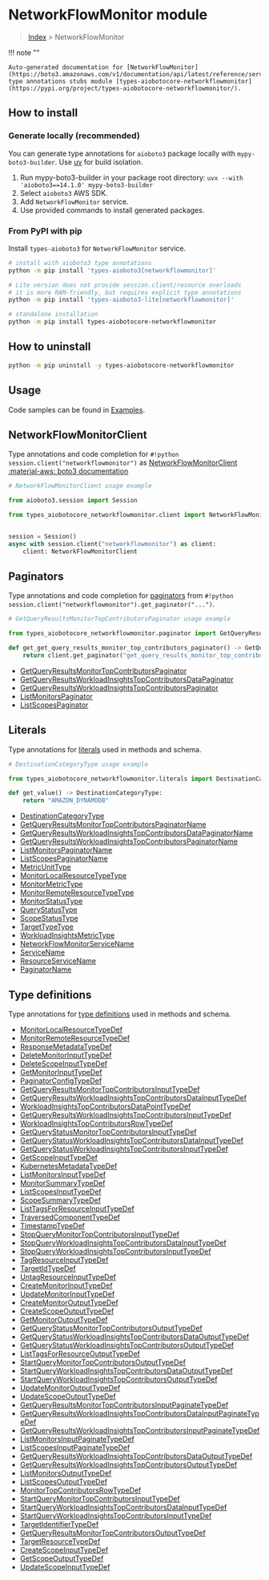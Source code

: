 # NetworkFlowMonitor module

> [Index](../README.md) > NetworkFlowMonitor


!!! note ""

    Auto-generated documentation for [NetworkFlowMonitor](https://boto3.amazonaws.com/v1/documentation/api/latest/reference/services/networkflowmonitor.html#networkflowmonitor)
    type annotations stubs module [types-aiobotocore-networkflowmonitor](https://pypi.org/project/types-aiobotocore-networkflowmonitor/).

## How to install

### Generate locally (recommended)

You can generate type annotations for `aioboto3` package locally with `mypy-boto3-builder`.
Use [uv](https://docs.astral.sh/uv/getting-started/installation/) for build isolation.

1. Run mypy-boto3-builder in your package root directory: `uvx --with 'aioboto3==14.1.0' mypy-boto3-builder`
1. Select `aioboto3` AWS SDK.
1. Add `NetworkFlowMonitor` service.
1. Use provided commands to install generated packages.



### From PyPI with pip

Install `types-aioboto3` for `NetworkFlowMonitor` service.

```bash
# install with aioboto3 type annotations
python -m pip install 'types-aioboto3[networkflowmonitor]'

# Lite version does not provide session.client/resource overloads
# it is more RAM-friendly, but requires explicit type annotations
python -m pip install 'types-aioboto3-lite[networkflowmonitor]'

# standalone installation
python -m pip install types-aiobotocore-networkflowmonitor
```



## How to uninstall

```bash
python -m pip uninstall -y types-aiobotocore-networkflowmonitor
```

## Usage

Code samples can be found in [Examples](./usage.md).

## NetworkFlowMonitorClient

Type annotations and code completion for  `#!python session.client("networkflowmonitor")` as [NetworkFlowMonitorClient](./client.md)
[:material-aws: boto3 documentation](https://boto3.amazonaws.com/v1/documentation/api/latest/reference/services/networkflowmonitor.html#NetworkFlowMonitor.Client)

```python
# NetworkFlowMonitorClient usage example

from aioboto3.session import Session

from types_aiobotocore_networkflowmonitor.client import NetworkFlowMonitorClient


session = Session()
async with session.client("networkflowmonitor") as client:
    client: NetworkFlowMonitorClient
```


## Paginators

Type annotations and code completion for
[paginators](./paginators.md)
from `#!python session.client("networkflowmonitor").get_paginator("...")`.

```python
# GetQueryResultsMonitorTopContributorsPaginator usage example

from types_aiobotocore_networkflowmonitor.paginator import GetQueryResultsMonitorTopContributorsPaginator

def get_get_query_results_monitor_top_contributors_paginator() -> GetQueryResultsMonitorTopContributorsPaginator:
    return client.get_paginator("get_query_results_monitor_top_contributors"))
```

- [GetQueryResultsMonitorTopContributorsPaginator](./paginators.md#getqueryresultsmonitortopcontributorspaginator)
- [GetQueryResultsWorkloadInsightsTopContributorsDataPaginator](./paginators.md#getqueryresultsworkloadinsightstopcontributorsdatapaginator)
- [GetQueryResultsWorkloadInsightsTopContributorsPaginator](./paginators.md#getqueryresultsworkloadinsightstopcontributorspaginator)
- [ListMonitorsPaginator](./paginators.md#listmonitorspaginator)
- [ListScopesPaginator](./paginators.md#listscopespaginator)








## Literals

Type annotations for [literals](./literals.md) used in methods and schema.

```python
# DestinationCategoryType usage example

from types_aiobotocore_networkflowmonitor.literals import DestinationCategoryType

def get_value() -> DestinationCategoryType:
    return "AMAZON_DYNAMODB"
```

- [DestinationCategoryType](./literals.md#destinationcategorytype)
- [GetQueryResultsMonitorTopContributorsPaginatorName](./literals.md#getqueryresultsmonitortopcontributorspaginatorname)
- [GetQueryResultsWorkloadInsightsTopContributorsDataPaginatorName](./literals.md#getqueryresultsworkloadinsightstopcontributorsdatapaginatorname)
- [GetQueryResultsWorkloadInsightsTopContributorsPaginatorName](./literals.md#getqueryresultsworkloadinsightstopcontributorspaginatorname)
- [ListMonitorsPaginatorName](./literals.md#listmonitorspaginatorname)
- [ListScopesPaginatorName](./literals.md#listscopespaginatorname)
- [MetricUnitType](./literals.md#metricunittype)
- [MonitorLocalResourceTypeType](./literals.md#monitorlocalresourcetypetype)
- [MonitorMetricType](./literals.md#monitormetrictype)
- [MonitorRemoteResourceTypeType](./literals.md#monitorremoteresourcetypetype)
- [MonitorStatusType](./literals.md#monitorstatustype)
- [QueryStatusType](./literals.md#querystatustype)
- [ScopeStatusType](./literals.md#scopestatustype)
- [TargetTypeType](./literals.md#targettypetype)
- [WorkloadInsightsMetricType](./literals.md#workloadinsightsmetrictype)
- [NetworkFlowMonitorServiceName](./literals.md#networkflowmonitorservicename)
- [ServiceName](./literals.md#servicename)
- [ResourceServiceName](./literals.md#resourceservicename)
- [PaginatorName](./literals.md#paginatorname)




## Type definitions

Type annotations for [type definitions](./type_defs.md) used in methods and schema.

- [MonitorLocalResourceTypeDef](./type_defs.md#monitorlocalresourcetypedef)
- [MonitorRemoteResourceTypeDef](./type_defs.md#monitorremoteresourcetypedef)
- [ResponseMetadataTypeDef](./type_defs.md#responsemetadatatypedef)
- [DeleteMonitorInputTypeDef](./type_defs.md#deletemonitorinputtypedef)
- [DeleteScopeInputTypeDef](./type_defs.md#deletescopeinputtypedef)
- [GetMonitorInputTypeDef](./type_defs.md#getmonitorinputtypedef)
- [PaginatorConfigTypeDef](./type_defs.md#paginatorconfigtypedef)
- [GetQueryResultsMonitorTopContributorsInputTypeDef](./type_defs.md#getqueryresultsmonitortopcontributorsinputtypedef)
- [GetQueryResultsWorkloadInsightsTopContributorsDataInputTypeDef](./type_defs.md#getqueryresultsworkloadinsightstopcontributorsdatainputtypedef)
- [WorkloadInsightsTopContributorsDataPointTypeDef](./type_defs.md#workloadinsightstopcontributorsdatapointtypedef)
- [GetQueryResultsWorkloadInsightsTopContributorsInputTypeDef](./type_defs.md#getqueryresultsworkloadinsightstopcontributorsinputtypedef)
- [WorkloadInsightsTopContributorsRowTypeDef](./type_defs.md#workloadinsightstopcontributorsrowtypedef)
- [GetQueryStatusMonitorTopContributorsInputTypeDef](./type_defs.md#getquerystatusmonitortopcontributorsinputtypedef)
- [GetQueryStatusWorkloadInsightsTopContributorsDataInputTypeDef](./type_defs.md#getquerystatusworkloadinsightstopcontributorsdatainputtypedef)
- [GetQueryStatusWorkloadInsightsTopContributorsInputTypeDef](./type_defs.md#getquerystatusworkloadinsightstopcontributorsinputtypedef)
- [GetScopeInputTypeDef](./type_defs.md#getscopeinputtypedef)
- [KubernetesMetadataTypeDef](./type_defs.md#kubernetesmetadatatypedef)
- [ListMonitorsInputTypeDef](./type_defs.md#listmonitorsinputtypedef)
- [MonitorSummaryTypeDef](./type_defs.md#monitorsummarytypedef)
- [ListScopesInputTypeDef](./type_defs.md#listscopesinputtypedef)
- [ScopeSummaryTypeDef](./type_defs.md#scopesummarytypedef)
- [ListTagsForResourceInputTypeDef](./type_defs.md#listtagsforresourceinputtypedef)
- [TraversedComponentTypeDef](./type_defs.md#traversedcomponenttypedef)
- [TimestampTypeDef](./type_defs.md#timestamptypedef)
- [StopQueryMonitorTopContributorsInputTypeDef](./type_defs.md#stopquerymonitortopcontributorsinputtypedef)
- [StopQueryWorkloadInsightsTopContributorsDataInputTypeDef](./type_defs.md#stopqueryworkloadinsightstopcontributorsdatainputtypedef)
- [StopQueryWorkloadInsightsTopContributorsInputTypeDef](./type_defs.md#stopqueryworkloadinsightstopcontributorsinputtypedef)
- [TagResourceInputTypeDef](./type_defs.md#tagresourceinputtypedef)
- [TargetIdTypeDef](./type_defs.md#targetidtypedef)
- [UntagResourceInputTypeDef](./type_defs.md#untagresourceinputtypedef)
- [CreateMonitorInputTypeDef](./type_defs.md#createmonitorinputtypedef)
- [UpdateMonitorInputTypeDef](./type_defs.md#updatemonitorinputtypedef)
- [CreateMonitorOutputTypeDef](./type_defs.md#createmonitoroutputtypedef)
- [CreateScopeOutputTypeDef](./type_defs.md#createscopeoutputtypedef)
- [GetMonitorOutputTypeDef](./type_defs.md#getmonitoroutputtypedef)
- [GetQueryStatusMonitorTopContributorsOutputTypeDef](./type_defs.md#getquerystatusmonitortopcontributorsoutputtypedef)
- [GetQueryStatusWorkloadInsightsTopContributorsDataOutputTypeDef](./type_defs.md#getquerystatusworkloadinsightstopcontributorsdataoutputtypedef)
- [GetQueryStatusWorkloadInsightsTopContributorsOutputTypeDef](./type_defs.md#getquerystatusworkloadinsightstopcontributorsoutputtypedef)
- [ListTagsForResourceOutputTypeDef](./type_defs.md#listtagsforresourceoutputtypedef)
- [StartQueryMonitorTopContributorsOutputTypeDef](./type_defs.md#startquerymonitortopcontributorsoutputtypedef)
- [StartQueryWorkloadInsightsTopContributorsDataOutputTypeDef](./type_defs.md#startqueryworkloadinsightstopcontributorsdataoutputtypedef)
- [StartQueryWorkloadInsightsTopContributorsOutputTypeDef](./type_defs.md#startqueryworkloadinsightstopcontributorsoutputtypedef)
- [UpdateMonitorOutputTypeDef](./type_defs.md#updatemonitoroutputtypedef)
- [UpdateScopeOutputTypeDef](./type_defs.md#updatescopeoutputtypedef)
- [GetQueryResultsMonitorTopContributorsInputPaginateTypeDef](./type_defs.md#getqueryresultsmonitortopcontributorsinputpaginatetypedef)
- [GetQueryResultsWorkloadInsightsTopContributorsDataInputPaginateTypeDef](./type_defs.md#getqueryresultsworkloadinsightstopcontributorsdatainputpaginatetypedef)
- [GetQueryResultsWorkloadInsightsTopContributorsInputPaginateTypeDef](./type_defs.md#getqueryresultsworkloadinsightstopcontributorsinputpaginatetypedef)
- [ListMonitorsInputPaginateTypeDef](./type_defs.md#listmonitorsinputpaginatetypedef)
- [ListScopesInputPaginateTypeDef](./type_defs.md#listscopesinputpaginatetypedef)
- [GetQueryResultsWorkloadInsightsTopContributorsDataOutputTypeDef](./type_defs.md#getqueryresultsworkloadinsightstopcontributorsdataoutputtypedef)
- [GetQueryResultsWorkloadInsightsTopContributorsOutputTypeDef](./type_defs.md#getqueryresultsworkloadinsightstopcontributorsoutputtypedef)
- [ListMonitorsOutputTypeDef](./type_defs.md#listmonitorsoutputtypedef)
- [ListScopesOutputTypeDef](./type_defs.md#listscopesoutputtypedef)
- [MonitorTopContributorsRowTypeDef](./type_defs.md#monitortopcontributorsrowtypedef)
- [StartQueryMonitorTopContributorsInputTypeDef](./type_defs.md#startquerymonitortopcontributorsinputtypedef)
- [StartQueryWorkloadInsightsTopContributorsDataInputTypeDef](./type_defs.md#startqueryworkloadinsightstopcontributorsdatainputtypedef)
- [StartQueryWorkloadInsightsTopContributorsInputTypeDef](./type_defs.md#startqueryworkloadinsightstopcontributorsinputtypedef)
- [TargetIdentifierTypeDef](./type_defs.md#targetidentifiertypedef)
- [GetQueryResultsMonitorTopContributorsOutputTypeDef](./type_defs.md#getqueryresultsmonitortopcontributorsoutputtypedef)
- [TargetResourceTypeDef](./type_defs.md#targetresourcetypedef)
- [CreateScopeInputTypeDef](./type_defs.md#createscopeinputtypedef)
- [GetScopeOutputTypeDef](./type_defs.md#getscopeoutputtypedef)
- [UpdateScopeInputTypeDef](./type_defs.md#updatescopeinputtypedef)

